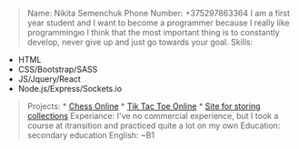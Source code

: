 > Name: Nikita Semenchuk
> Phone Number: +375297863364
> I am a first year student and I want to become a programmer because I really like programmingю I think that the most important thing is to constantly develop, never give up and just go towards your goal.
> Skills: 
  * HTML
  * CSS/Bootstrap/SASS
  * JS/Jquery/React
  * Node.js/Express/Sockets.io
> Projects: 
    * [Chess Online](https://chessnode.herokuapp.com/)
    * [Tik Tac Toe Online](https://itransit-5.herokuapp.com/)
    * [Site for storing collections](https://itransitkurs.herokuapp.com/)
> Experiance:
  I've no commercial experience, but I took a course at itransition and practiced quite a lot on my own
> Education: secondary education
> English: ~B1
